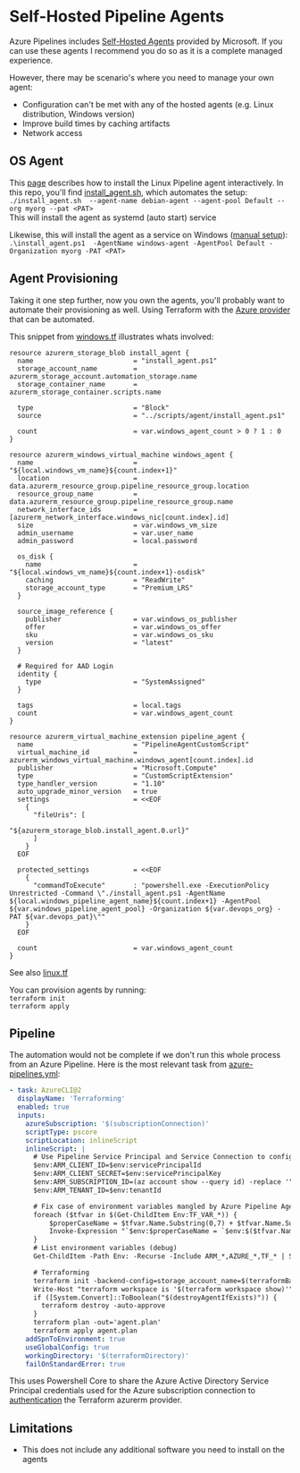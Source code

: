 # Self-Hosted Pipeline Agents

Azure Pipelines includes [Self-Hosted Agents](https://docs.microsoft.com/en-us/azure/devops/pipelines/agents/hosted?view=azure-devops) provided by Microsoft. If you can use these agents I recommend you do so as it is a complete managed experience.

However, there may be scenario's where you need to manage your own agent:
- Configuration can't be met with any of the hosted agents (e.g. Linux distribution, Windows version)
- Improve build times by caching artifacts
- Network access

## OS Agent
This [page](https://docs.microsoft.com/en-us/azure/devops/pipelines/agents/v2-linux) describes how to install the Linux Pipeline agent interactively. In this repo, you'll find [install_agent.sh](./scripts/agent/install_agent.sh), which automates the setup:  
`./install_agent.sh  --agent-name debian-agent --agent-pool Default --org myorg --pat <PAT>`  
This will install the agent as systemd (auto start) service

Likewise, this will install the agent as a service on Windows ([manual setup](https://docs.microsoft.com/en-us/azure/devops/pipelines/agents/v2-windows)):  
`.\install_agent.ps1  -AgentName windows-agent -AgentPool Default -Organization myorg -PAT <PAT>`

## Agent Provisioning
Taking it one step further, now you own the agents, you'll probably want to automate their provisioning as well. Using Terraform with the [Azure provider](https://www.terraform.io/docs/providers/azurerm/index.html) that can be automated.

This snippet from [windows.tf](./terraform/windows.tf) illustrates whats involved:

```hcl
resource azurerm_storage_blob install_agent {
  name                         = "install_agent.ps1"
  storage_account_name         = azurerm_storage_account.automation_storage.name
  storage_container_name       = azurerm_storage_container.scripts.name

  type                         = "Block"
  source                       = "../scripts/agent/install_agent.ps1"

  count                        = var.windows_agent_count > 0 ? 1 : 0
}

resource azurerm_windows_virtual_machine windows_agent {
  name                         = "${local.windows_vm_name}${count.index+1}"
  location                     = data.azurerm_resource_group.pipeline_resource_group.location
  resource_group_name          = data.azurerm_resource_group.pipeline_resource_group.name
  network_interface_ids        = [azurerm_network_interface.windows_nic[count.index].id]
  size                         = var.windows_vm_size
  admin_username               = var.user_name
  admin_password               = local.password

  os_disk {
    name                       = "${local.windows_vm_name}${count.index+1}-osdisk"
    caching                    = "ReadWrite"
    storage_account_type       = "Premium_LRS"
  }

  source_image_reference {
    publisher                  = var.windows_os_publisher
    offer                      = var.windows_os_offer
    sku                        = var.windows_os_sku
    version                    = "latest"
  }

  # Required for AAD Login
  identity {
    type                       = "SystemAssigned"
  }

  tags                         = local.tags
  count                        = var.windows_agent_count
}

resource azurerm_virtual_machine_extension pipeline_agent {
  name                         = "PipelineAgentCustomScript"
  virtual_machine_id           = azurerm_windows_virtual_machine.windows_agent[count.index].id
  publisher                    = "Microsoft.Compute"
  type                         = "CustomScriptExtension"
  type_handler_version         = "1.10"
  auto_upgrade_minor_version   = true
  settings                     = <<EOF
    {
      "fileUris": [
                                 "${azurerm_storage_blob.install_agent.0.url}"
      ]
    }
  EOF

  protected_settings           = <<EOF
    { 
      "commandToExecute"       : "powershell.exe -ExecutionPolicy Unrestricted -Command \"./install_agent.ps1 -AgentName ${local.windows_pipeline_agent_name}${count.index+1} -AgentPool ${var.windows_pipeline_agent_pool} -Organization ${var.devops_org} -PAT ${var.devops_pat}\""
    } 
  EOF

  count                        = var.windows_agent_count
}
```
See also [linux.tf](./terraform/linux.tf)  

You can provision agents by running:  
`terraform init`  
`terraform apply`

## Pipeline
The automation would not be complete if we don't run this whole process from an Azure Pipeline. Here is the most relevant task from [azure-pipelines.yml](./azure-pipelines.yml):

```yaml
- task: AzureCLI@2
  displayName: 'Terraforming'
  enabled: true
  inputs:
    azureSubscription: '$(subscriptionConnection)'
    scriptType: pscore
    scriptLocation: inlineScript
    inlineScript: |
      # Use Pipeline Service Principal and Service Connection to configure Terraform azurerm provider
      $env:ARM_CLIENT_ID=$env:servicePrincipalId
      $env:ARM_CLIENT_SECRET=$env:servicePrincipalKey
      $env:ARM_SUBSCRIPTION_ID=(az account show --query id) -replace '"',''
      $env:ARM_TENANT_ID=$env:tenantId

      # Fix case of environment variables mangled by Azure Pipeline Agent
      foreach ($tfvar in $(Get-ChildItem Env:TF_VAR_*)) {
          $properCaseName = $tfvar.Name.Substring(0,7) + $tfvar.Name.Substring(7).ToLowerInvariant()
          Invoke-Expression "`$env:$properCaseName = `$env:$($tfvar.Name)"  
      }
      # List environment variables (debug)
      Get-ChildItem -Path Env: -Recurse -Include ARM_*,AZURE_*,TF_* | Sort-Object -Property Name

      # Terraforming
      terraform init -backend-config=storage_account_name=$(terraformBackendStorageAccount) -backend-config=resource_group_name=$(terraformBackendResourceGroup)
      Write-Host "terraform workspace is '$(terraform workspace show)'"
      if ([System.Convert]::ToBoolean("$(destroyAgentIfExists)")) {
        terraform destroy -auto-approve
      }
      terraform plan -out='agent.plan'
      terraform apply agent.plan
    addSpnToEnvironment: true
    useGlobalConfig: true
    workingDirectory: '$(terraformDirectory)'
    failOnStandardError: true
```

This uses Powershell Core to share the Azure Active Directory Service Principal credentials used for the Azure subscription connection to [authentication](https://www.terraform.io/docs/providers/azurerm/guides/service_principal_client_secret.html) the Terraform azurerm provider.

## Limitations
- This does not include any additional software you need to install on the agents